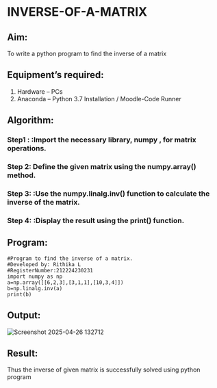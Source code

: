 # INVERSE-OF-A-MATRIX
## Aim:
To write a python program to find the inverse of a matrix
## Equipment’s required:
1. 	Hardware – PCs
2. 	Anaconda – Python 3.7 Installation / Moodle-Code Runner
## Algorithm:
### Step1 : :Import the necessary library, numpy , for matrix operations.
### Step 2: Define the given matrix using the numpy.array() method.
### Step 3: :Use the numpy.linalg.inv() function to calculate the inverse of the matrix.
### Step 4: :Display the result using the print() function.

## Program:
```
#Program to find the inverse of a matrix.
#Developed by: Rithika L
#RegisterNumber:212224230231
import numpy as np
a=np.array([[6,2,3],[3,1,1],[10,3,4]])
b=np.linalg.inv(a)
print(b)
```

## Output:
![Screenshot 2025-04-26 132712](https://github.com/user-attachments/assets/71ecaa48-1cf1-4a4c-8716-143dc07d0646)

## Result:
Thus the inverse of given matrix is successfully solved using python program

